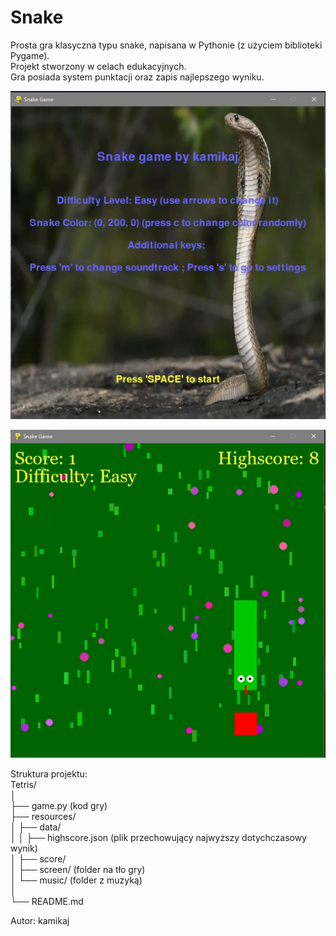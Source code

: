 #  Snake  
  
Prosta gra klasyczna typu snake, napisana w Pythonie (z użyciem biblioteki Pygame).  
Projekt stworzony w celach edukacyjnych.  
Gra posiada system punktacji oraz zapis najlepszego wyniku.  

![Zdjęcie menu gry](1.png)

![Zdjęcie gry](2.png)
  
  Struktura projektu:  
Tetris/  
│  
├── game.py (kod gry)  
├── resources/  
│   ├── data/  
│   │    ├── highscore.json (plik przechowujący najwyższy dotychczasowy wynik)  
│   ├── score/  
│   ├── screen/ (folder na tło gry)  
│   └── music/ (folder z muzyką)  
│  
└── README.md  
  
Autor: kamikaj
